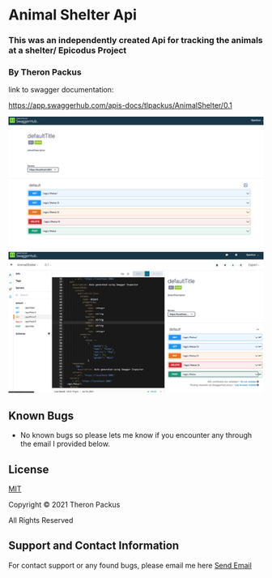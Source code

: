 # Animal Shelter Api
### This was an independently created Api for tracking the animals at a shelter/ Epicodus Project

### By Theron Packus

link to swagger documentation:

https://app.swaggerhub.com/apis-docs/tlpackus/AnimalShelter/0.1

![image info](./AnimalShelter/wwwroot/images/CRUD.png)
![image info](./AnimalShelter/wwwroot/images/CRUD2.png)

## Known Bugs

- No known bugs so please lets me know if you encounter any through the email I provided below.

## License

[MIT](LICENSE.txt)

Copyright © 2021 Theron Packus

All Rights Reserved

## Support and Contact Information

For contact support or any found bugs, please email me here <a href = "mailto: tlpackus@gamil.com">Send Email</a>